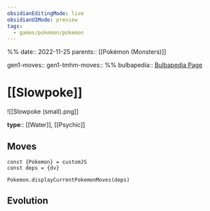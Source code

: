 ```yaml
---
obsidianEditingMode: live
obsidianUIMode: preview
tags:
  - games/pokemon/pokemon
---
```

%%
date:: 2022-11-25
parents:: [[Pokémon (Monsters)]]

gen1-moves:: 
gen1-tmhm-moves::
%%
bulbapedia:: [Bulbapedia Page](https://bulbapedia.bulbagarden.net/wiki/Slowpoke_(Pok%C3%A9mon))

# [[Slowpoke]]

![[Slowpoke (small).png]]

**type**:: [[Water]], [[Psychic]]

## Moves

```dataviewjs
const {Pokemon} = customJS
const deps = {dv}

Pokemon.displayCurrentPokemonMoves(deps)
```

## Evolution
